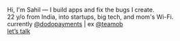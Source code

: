 Hi, I'm Sahil — I build apps and fix the bugs I create.  
22 y/o from India, into startups, big tech, and mom's Wi-Fi.  
currently [@dodopayments](https://dodopayments.com/) | ex [@teamob](https://www.teamob.ai/)   
[let’s talk](https://x.com/sahiltwtz)  


